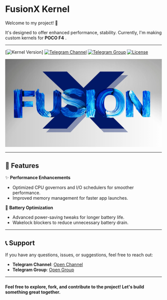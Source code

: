 # FusionX Kernel

Welcome to my project! 🚀

 It's designed to offer enhanced performance, stability. Currently, I'm making custom kernels for **POCO F4** .

---

[![Kernel Version](https://img.shields.io/badge/Kernel-4.19-blue.svg)]
[![Telegram Channel](https://img.shields.io/badge/Telegram-Channel-blue.svg)](https://t.me/fusi0nx)
[![Telegram Group](https://img.shields.io/badge/Telegram-Group-blue.svg)](https://t.me/senseixhub)
[![License](https://img.shields.io/badge/License-GPLv3-green.svg)](https://www.gnu.org/licenses/gpl-3.0)

![Tech Company Presentation](https://raw.githubusercontent.com/Project-FusionX/.github/main/FusionX.png?raw=true)

---
## 📌 **Features**

✨ **Performance Enhancements**  
- Optimized CPU governors and I/O schedulers for smoother performance.
- Improved memory management for faster app launches.

🔋 **Battery Optimization**  
- Advanced power-saving tweaks for longer battery life.
- Wakelock blockers to reduce unnecessary battery drain.


---

## 📞 **Support**

If you have any questions, issues, or suggestions, feel free to reach out:

- **Telegram Channel**: [Open Channel](https://t.me/fusi0nx)  
- **Telegram Group**: [Open Group](https://t.me/senseixhub)  

---



###

**Feel free to explore, fork, and contribute to the project! Let's build something great together.**
